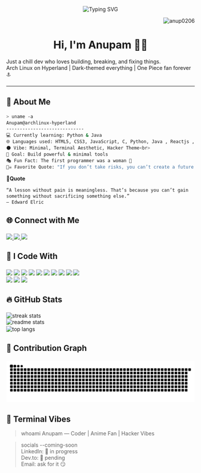 <p align="center">
  <img src="https://readme-typing-svg.herokuapp.com?center=true&vCenter=true&lines=Hey+there!+I'm+Anupam+👋;Welcome+to+my+GitHub+profile;I+break+code+to+build+cool+stuff!" alt="Typing SVG" />
</p>
<p align="right"> <img src="https://komarev.com/ghpvc/?username=anup0206&label=Profile%20views&color=0e75b6&style=flat" alt="anup0206" /> </p>

<h1 align="center">Hi, I'm Anupam 🏴‍☠️</h1>


<p align="left">
  Just a chill dev who loves building, breaking, and fixing things.<br>
  Arch Linux on Hyperland | Dark-themed everything | One Piece fan forever ⚓<br>
</p>

###


---

## 🧠 About Me

```bash
> uname -a
Anupam@archlinux-hyperland
-----------------------------
💻 Currently learning: Python & Java
🌐 Languages used: HTML5, CSS3, JavaScript, C, Python, Java , Reactjs , Tailwind css
🌑 Vibe: Minimal, Terminal Aesthetic, Hacker Theme<br>
🎯 Goal: Build powerful & minimal tools
🎭 Fun Fact: The first programmer was a woman 🤯
🏴‍☠️ Favorite Quote: "If you don’t take risks, you can’t create a future." – Monkey D. Luffy


```
**🧩Quote**

    “A lesson without pain is meaningless. That’s because you can’t gain something without sacrificing something else.”
    — Edward Elric



###

<h2 align="left">🌐 Connect with Me</h2>

###

<div align="left">
  <a href="https://www.linkedin.com/in/unish06/" target="_blank">
    <img src="https://img.shields.io/static/v1?message=LinkedIn&logo=linkedin&label=&color=0077B5&logoColor=white&labelColor=&style=for-the-badge" />
  </a>
  <a href="" target="_blank">
    <img src="https://img.shields.io/static/v1?message=Instagram&logo=instagram&label=&color=E4405F&logoColor=white&labelColor=&style=for-the-badge" />
  </a>
  <a href="mailto:alinedtwins@gmail.com" target="_blank">
    <img src="https://img.shields.io/static/v1?message=Gmail&logo=gmail&label=&color=EA4335&logoColor=white&labelColor=&style=for-the-badge" />
  </a>
</div>

###

<h2 align="left">🧰 I Code With</h2>

###

<div align="left">
  <img src="https://img.shields.io/badge/Java-F80000?logo=java&logoColor=white&style=for-the-badge" />
  <img src="https://img.shields.io/badge/PHP-777BB4?logo=php&logoColor=white&style=for-the-badge" />
  <img src="https://img.shields.io/badge/MySQL-4479A1?logo=mysql&logoColor=white&style=for-the-badge" />
  <img src="https://img.shields.io/badge/Python-3776AB?logo=python&logoColor=white&style=for-the-badge" />
  <img src="https://img.shields.io/badge/HTML5-E34F26?logo=html5&logoColor=white&style=for-the-badge" />
  <img src="https://img.shields.io/badge/CSS3-1572B6?logo=css3&logoColor=white&style=for-the-badge" />
  <img src="https://img.shields.io/badge/Linux-FCC624?logo=linux&logoColor=black&style=for-the-badge" />
  <img src="https://img.shields.io/badge/Vim-019733?logo=vim&logoColor=white&style=for-the-badge" />
  <img src="https://img.shields.io/badge/Git-F05032?logo=git&logoColor=white&style=for-the-badge" />
  <img src="https://img.shields.io/badge/GitHub-181717?logo=github&logoColor=white&style=for-the-badge" /><br>
<img src="https://img.shields.io/badge/JavaScript-F7DF1E?style=for-the-badge&logo=javascript&logoColor=black" />
<img src="https://img.shields.io/badge/React-20232A?style=for-the-badge&logo=react&logoColor=61DAFB" />
<img src="https://img.shields.io/badge/TailwindCSS-06B6D4?style=for-the-badge&logo=tailwindcss&logoColor=white" />

</div>

###

<h2 align="left">🔥 GitHub Stats</h2>

###

<div align="left"> <img width=390 src="https://github-readme-streak-stats.herokuapp.com/?user=anup0206&count_private=true&theme=react&border_radius=10" alt="streak stats"/> </div> 
<div align="left"> <img width=390 src="https://github-readme-stats.vercel.app/api?username=anup0206&count_private=true&show_icons=true&theme=react&rank_icon=github&border_radius=10" alt="readme stats" /> </div>
<div align="left"> <img width=325 align="center" src="https://github-readme-stats.vercel.app/api/top-langs/?username=anup0206&hide=HTML&langs_count=8&layout=compact&theme=react&border_radius=10&size_weight=0.5&count_weight=0.5&exclude_repo=github-readme-stats" alt="top langs" /> </div>

###

<h2 align="left">🐍 Contribution Graph</h2>

###
<picture> <source media="(prefers-color-scheme: dark)" srcset="https://raw.githubusercontent.com/anup0206/anup0206/output/github-contribution-grid-snake-dark.svg" /> <source media="(prefers-color-scheme: light)" srcset="https://raw.githubusercontent.com/anup0206/anup0206/output/github-contribution-grid-snake.svg" /> 
<img alt="github-snake" src="https://raw.githubusercontent.com/anup0206/anup0206/output/github-contribution-grid-snake.svg" /> </picture>
 
###

<h2 align="left">💬 Terminal Vibes</h2>




> whoami
Anupam — Coder | Anime Fan | Hacker Vibes

> socials --coming-soon<br>
LinkedIn: 👷‍ in progress<br>
Dev.to: 📝 pending<br>
Email: ask for it 😏
